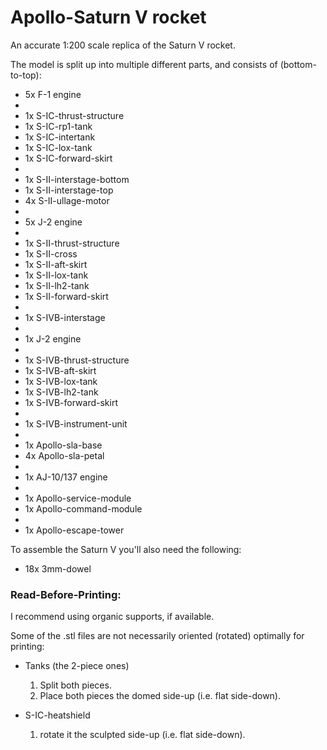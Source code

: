 # Apollo-Saturn V rocket

An accurate 1:200 scale replica of the Saturn V rocket.

The model is split up into multiple different parts, and consists of (bottom-to-top):

* 5x F-1 engine
* 
* 1x S-IC-thrust-structure
* 1x S-IC-rp1-tank
* 1x S-IC-intertank
* 1x S-IC-lox-tank
* 1x S-IC-forward-skirt
* 
* 1x S-II-interstage-bottom
* 1x S-II-interstage-top
* 4x S-II-ullage-motor
* 
* 5x J-2 engine
* 
* 1x S-II-thrust-structure
* 1x S-II-cross
* 1x S-II-aft-skirt
* 1x S-II-lox-tank
* 1x S-II-lh2-tank
* 1x S-II-forward-skirt
* 
* 1x S-IVB-interstage
* 
* 1x J-2 engine
* 
* 1x S-IVB-thrust-structure
* 1x S-IVB-aft-skirt
* 1x S-IVB-lox-tank
* 1x S-IVB-lh2-tank
* 1x S-IVB-forward-skirt
* 
* 1x S-IVB-instrument-unit
* 
* 1x Apollo-sla-base
* 4x Apollo-sla-petal
* 
* 1x AJ-10/137 engine
* 
* 1x Apollo-service-module
* 1x Apollo-command-module
* 
* 1x Apollo-escape-tower

To assemble the Saturn V you'll also need the following:

* 18x 3mm-dowel

### Read-Before-Printing:

I recommend using organic supports, if available.

Some of the .stl files are not necessarily oriented (rotated) optimally for printing:

- Tanks (the 2-piece ones)
    1. Split both pieces.
    2. Place both pieces the domed side-up (i.e. flat side-down).

- S-IC-heatshield
    1. rotate it the sculpted side-up (i.e. flat side-down).